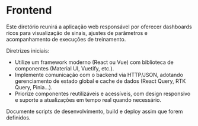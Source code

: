 # Frontend

Este diretório reunirá a aplicação web responsável por oferecer dashboards ricos para visualização de sinais, ajustes de parâmetros e acompanhamento de execuções de treinamento.

Diretrizes iniciais:
- Utilize um framework moderno (React ou Vue) com biblioteca de componentes (Material UI, Vuetify, etc.).
- Implemente comunicação com o backend via HTTP/JSON, adotando gerenciamento de estado global e cache de dados (React Query, RTK Query, Pinia...).
- Priorize componentes reutilizáveis e acessíveis, com design responsivo e suporte a atualizações em tempo real quando necessário.

Documente scripts de desenvolvimento, build e deploy assim que forem definidos.
